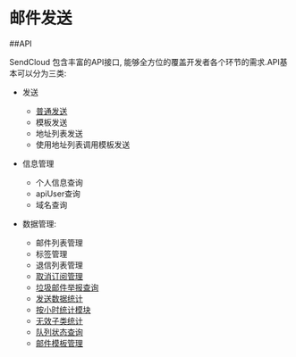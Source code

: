 # 邮件发送
    
##API

SendCloud 包含丰富的API接口, 能够全方位的覆盖开发者各个环节的需求.API基本可以分为三类:    

* 发送

    * [普通发送](send_email.md)
    * 模板发送
    * 地址列表发送
    * 使用地址列表调用模板发送

* 信息管理

    * 个人信息查询
    * apiUser查询
    * 域名查询

* 数据管理:

    * 邮件列表管理
    * 标签管理
    * 退信列表管理
    * [取消订阅管理](unsubscribe_do.md)
    * [垃圾邮件举报查询](spamreported_do.md)
    * [发送数据统计](stats_do.md)
    * [按小时统计模块](stathour_do.md)
    * [无效子类统计](invalidstat_do.md)
    * [队列状态查询](queuestatus_do.md)
    * [邮件模板管理](template_do.md)

